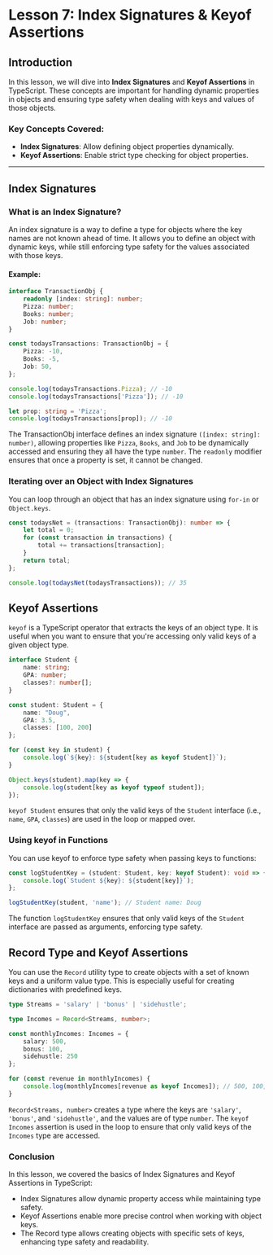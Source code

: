 # Lesson 7: Index Signatures & Keyof Assertions

## Introduction

In this lesson, we will dive into **Index Signatures** and **Keyof Assertions** in TypeScript. These concepts are important for handling dynamic properties in objects and ensuring type safety when dealing with keys and values of those objects.

### Key Concepts Covered:
- **Index Signatures**: Allow defining object properties dynamically.
- **Keyof Assertions**: Enable strict type checking for object properties.

---

## Index Signatures

### What is an Index Signature?

An index signature is a way to define a type for objects where the key names are not known ahead of time. It allows you to define an object with dynamic keys, while still enforcing type safety for the values associated with those keys.

#### Example:

```typescript
interface TransactionObj {
    readonly [index: string]: number;
    Pizza: number;
    Books: number;
    Job: number;
}

const todaysTransactions: TransactionObj = {
    Pizza: -10,
    Books: -5,
    Job: 50,
};

console.log(todaysTransactions.Pizza); // -10
console.log(todaysTransactions['Pizza']); // -10

let prop: string = 'Pizza';
console.log(todaysTransactions[prop]); // -10
```

The TransactionObj interface defines an index signature `([index: string]: number)`, allowing properties like `Pizza`, `Books`, and `Job` to be dynamically accessed and ensuring they all have the type `number`.
The `readonly` modifier ensures that once a property is set, it cannot be changed.

### Iterating over an Object with Index Signatures

You can loop through an object that has an index signature using `for-in` or `Object.keys`.

```typescript
const todaysNet = (transactions: TransactionObj): number => {
    let total = 0;
    for (const transaction in transactions) {
        total += transactions[transaction];
    }
    return total;
};

console.log(todaysNet(todaysTransactions)); // 35
```

## Keyof Assertions

`keyof` is a TypeScript operator that extracts the keys of an object type. It is useful when you want to ensure that you're accessing only valid keys of a given object type.

```typescript
interface Student {
    name: string;
    GPA: number;
    classes?: number[];
}

const student: Student = {
    name: "Doug",
    GPA: 3.5,
    classes: [100, 200]
};

for (const key in student) {
    console.log(`${key}: ${student[key as keyof Student]}`);
}

Object.keys(student).map(key => {
    console.log(student[key as keyof typeof student]);
});
```

`keyof Student` ensures that only the valid keys of the `Student` interface (i.e., `name`, `GPA`, `classes`) are used in the loop or mapped over.

### Using keyof in Functions

You can use keyof to enforce type safety when passing keys to functions:

```typescript
const logStudentKey = (student: Student, key: keyof Student): void => {
    console.log(`Student ${key}: ${student[key]}`);
};

logStudentKey(student, 'name'); // Student name: Doug
```

The function `logStudentKey` ensures that only valid keys of the `Student` interface are passed as arguments, enforcing type safety.

## Record Type and Keyof Assertions

You can use the `Record` utility type to create objects with a set of known keys and a uniform value type. This is especially useful for creating dictionaries with predefined keys.

```typescript
type Streams = 'salary' | 'bonus' | 'sidehustle';

type Incomes = Record<Streams, number>;

const monthlyIncomes: Incomes = {
    salary: 500,
    bonus: 100,
    sidehustle: 250
};

for (const revenue in monthlyIncomes) {
    console.log(monthlyIncomes[revenue as keyof Incomes]); // 500, 100, 250
}
```

`Record<Streams, number>` creates a type where the keys are `'salary'`, `'bonus'`, and `'sidehustle'`, and the values are of type `number`.
The `keyof Incomes` assertion is used in the loop to ensure that only valid keys of the `Incomes` type are accessed.

### Conclusion
In this lesson, we covered the basics of Index Signatures and Keyof Assertions in TypeScript:

- Index Signatures allow dynamic property access while maintaining type safety.
- Keyof Assertions enable more precise control when working with object keys.
- The Record type allows creating objects with specific sets of keys, enhancing type safety and readability.
